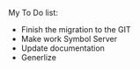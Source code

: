 My To Do list: 
* Finish the migration to the GIT
* Make work Symbol Server
* Update documentation
* Generlize
